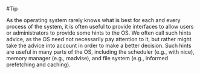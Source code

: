 #Tip 

As the operating system rarely knows what is best for each and every process of the system, it is often useful to provide interfaces to allow users or administrators to provide some hints to the OS. We often call such hints advice, as the OS need not necessarily pay attention to it, but rather might take the advice into account in order to make a better decision. Such hints are useful in many parts of the OS, including the scheduler (e.g., with nice), memory manager (e.g., madvise), and file system (e.g., informed prefetching and caching).